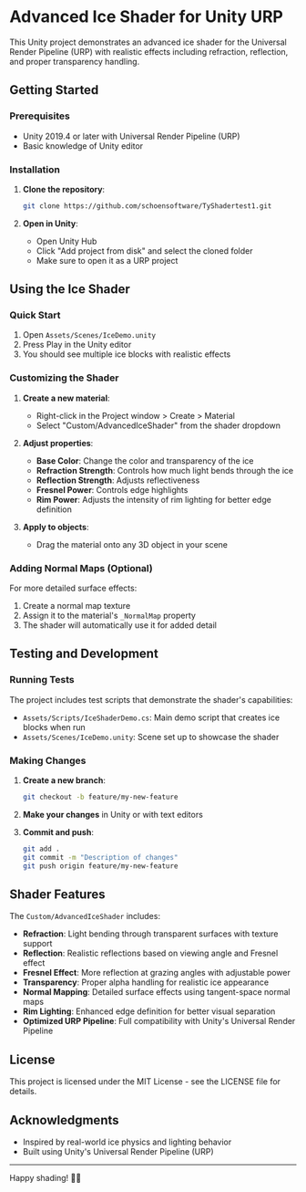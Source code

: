 

# Advanced Ice Shader for Unity URP

This Unity project demonstrates an advanced ice shader for the Universal Render Pipeline (URP) with realistic effects including refraction, reflection, and proper transparency handling.

## Getting Started

### Prerequisites
- Unity 2019.4 or later with Universal Render Pipeline (URP)
- Basic knowledge of Unity editor

### Installation

1. **Clone the repository**:
   ```bash
   git clone https://github.com/schoensoftware/TyShadertest1.git
   ```

2. **Open in Unity**:
   - Open Unity Hub
   - Click "Add project from disk" and select the cloned folder
   - Make sure to open it as a URP project

## Using the Ice Shader

### Quick Start

1. Open `Assets/Scenes/IceDemo.unity`
2. Press Play in the Unity editor
3. You should see multiple ice blocks with realistic effects

### Customizing the Shader

1. **Create a new material**:
   - Right-click in the Project window > Create > Material
   - Select "Custom/AdvancedIceShader" from the shader dropdown

2. **Adjust properties**:
   - **Base Color**: Change the color and transparency of the ice
   - **Refraction Strength**: Controls how much light bends through the ice
   - **Reflection Strength**: Adjusts reflectiveness
   - **Fresnel Power**: Controls edge highlights
   - **Rim Power**: Adjusts the intensity of rim lighting for better edge definition

3. **Apply to objects**:
   - Drag the material onto any 3D object in your scene

### Adding Normal Maps (Optional)

For more detailed surface effects:
1. Create a normal map texture
2. Assign it to the material's `_NormalMap` property
3. The shader will automatically use it for added detail

## Testing and Development

### Running Tests

The project includes test scripts that demonstrate the shader's capabilities:
- `Assets/Scripts/IceShaderDemo.cs`: Main demo script that creates ice blocks when run
- `Assets/Scenes/IceDemo.unity`: Scene set up to showcase the shader

### Making Changes

1. **Create a new branch**:
   ```bash
   git checkout -b feature/my-new-feature
   ```

2. **Make your changes** in Unity or with text editors

3. **Commit and push**:
   ```bash
   git add .
   git commit -m "Description of changes"
   git push origin feature/my-new-feature
   ```

## Shader Features

The `Custom/AdvancedIceShader` includes:
- **Refraction**: Light bending through transparent surfaces with texture support
- **Reflection**: Realistic reflections based on viewing angle and Fresnel effect
- **Fresnel Effect**: More reflection at grazing angles with adjustable power
- **Transparency**: Proper alpha handling for realistic ice appearance
- **Normal Mapping**: Detailed surface effects using tangent-space normal maps
- **Rim Lighting**: Enhanced edge definition for better visual separation
- **Optimized URP Pipeline**: Full compatibility with Unity's Universal Render Pipeline

## License

This project is licensed under the MIT License - see the LICENSE file for details.

## Acknowledgments

- Inspired by real-world ice physics and lighting behavior
- Built using Unity's Universal Render Pipeline (URP)

---

Happy shading! 🧊✨

